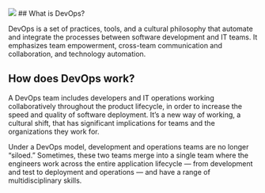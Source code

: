 <img src="https://www.pagerduty.com/wp-content/uploads/2020/11/6-essential-DevOps-roles_DevOps.png">
## What is DevOps?

DevOps is a set of practices, tools, and a cultural philosophy that automate and integrate the processes between software development and IT teams. It emphasizes team empowerment, cross-team communication and collaboration, and technology automation.

## How does DevOps work?

A DevOps team includes developers and IT operations working collaboratively throughout the product lifecycle, in order to increase the speed and quality of software deployment. It’s a new way of working, a cultural shift, that has significant implications for teams and the organizations they work for.

Under a DevOps model, development and operations teams are no longer “siloed.” Sometimes, these two teams merge into a single team where the engineers work across the entire application lifecycle — from development and test to deployment and operations — and have a range of multidisciplinary skills.
